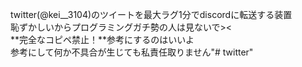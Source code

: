 twitter(@kei__3104)のツイートを最大ラグ1分でdiscordに転送する装置  
恥ずかしいからプログラミングガチ勢の人は見ないで><  
**完全なコピペ禁止！**参考にするのはいいよ  
参考にして何か不具合が生じても私責任取りません"# twitter"   
